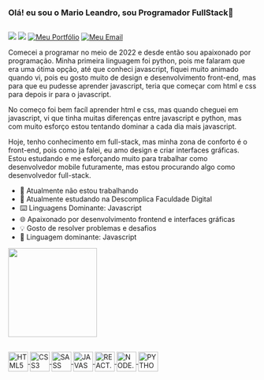 ### Olá! eu sou o Mario Leandro, sou Programador FullStack👋
## 
<div>
  <a href="https://www.linkedin.com/in/dev-mariosilva/"><img src="https://img.shields.io/badge/LinkedIn-0077B5?style=for-the-badge&logo=linkedin&logoColor=white" /></a>
  <a href="https://www.instagram.com/mario.leandro085/"><img src="https://img.shields.io/badge/Instagram-E4405F?style=for-the-badge&logo=instagram&logoColor=white"/></a>
  <a href="https://mario-leandro.vercel.app/"><img alt="Meu Portfólio" src="https://img.shields.io/badge/Meu Portfólio-000000?style=for-the-badge&logo=About.me&logoColor=white" /></a>
  <a href="mailto:marioleandro2004@gmail.com"><img alt="Meu Email" src="https://img.shields.io/badge/Gmail-D14836?style=for-the-badge&logo=gmail&logoColor=white"/></a>
</div>

<p>Comecei a programar no meio de 2022 e desde então sou apaixonado por programação. Minha primeira linguagem foi python, pois me falaram que era uma ótima opção, até que conheci javascript, fiquei muito animado quando vi, pois eu gosto muito de design e desenvolvimento front-end, mas para que eu pudesse aprender javascript, teria que começar com html e css para depois ir para o javascript.</p>

<p>No começo foi bem facíl aprender html e css, mas quando cheguei em javascript, vi que tinha muitas diferenças entre javascript e python, mas com muito esforço estou tentando dominar a cada dia mais javascript.</p>

<p>Hoje, tenho conhecimento em full-stack, mas minha zona de conforto é o front-end, pois como ja falei, eu amo design e criar interfaces gráficas. Estou estudando e me esforçando muito para trabalhar como desenvolvedor mobile futuramente, mas estou procurando algo como desenvolvedor full-stack.</p>

- 🔭 Atualmente não estou trabalhando
- 🌱 Atualmente estudando na Descomplica Faculdade Digital
- ⌨️ Linguagens Dominante: Javascript
- 🌐 Apaixonado por desenvolvimento frontend e interfaces gráficas
- 💡 Gosto de resolver problemas e desafios
- 🧠 Linguagem dominante: Javascript

<div>
   <a href="https://github.com/mario-leandro">
   <img height="180em" src="https://github-readme-stats.vercel.app/api/top-langs/?username=mario-leandro&layout=compact&langs_count=6&theme=radical"/>
</div>

## 

<div>
  <img align="center" width="40" height="40" alt="HTML5" src="https://cdn.jsdelivr.net/gh/devicons/devicon/icons/html5/html5-original.svg" />
  <img align="center" width="40" height="40" alt="CSS3" src="https://cdn.jsdelivr.net/gh/devicons/devicon/icons/css3/css3-original.svg" />
  <img align="center" width="40" height="40" alt="SASS" src="https://cdn.jsdelivr.net/gh/devicons/devicon/icons/sass/sass-original.svg" />
  <img align="center" width="40" height="40" alt="JAVASCRIPT" src="https://cdn.jsdelivr.net/gh/devicons/devicon/icons/javascript/javascript-original.svg" />
  <img align="center" width="40" height="40" alt="REACT.JS" src="https://cdn.jsdelivr.net/gh/devicons/devicon/icons/react/react-original.svg" />
  <img align="center" width="40" height="40" alt="NODE.JS" src="https://cdn.jsdelivr.net/gh/devicons/devicon/icons/nodejs/nodejs-original.svg" />
  <img align="center" width="40" height="40" alt="PYTHON" src="https://cdn.jsdelivr.net/gh/devicons/devicon/icons/python/python-original.svg" />
</div> 

